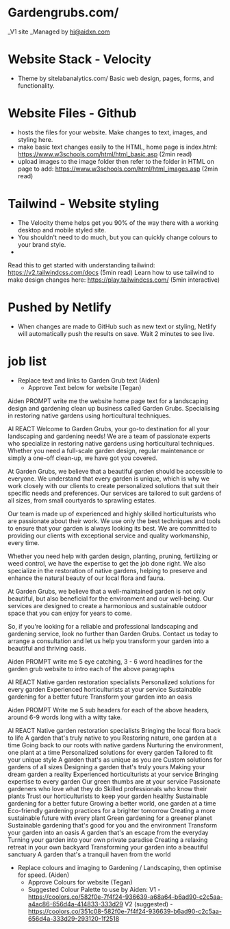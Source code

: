 # Gardengrubs.com/ 
_V1 site 
_Managed by hi@aidxn.com

# Website Stack - Velocity 
- Theme by sitelabanalytics.com/
Basic web design, pages, forms, and functionality.


# Website Files - Github 
- hosts the files for your website. Make changes to text, images, and styling here. 
- make basic text changes easily to the HTML, home page is index.html: https://www.w3schools.com/html/html_basic.asp (2min read)
- upload images to the image folder then refer to the folder in HTML on page to add: https://www.w3schools.com/html/html_images.asp (2min read)


# Tailwind - Website styling
- The Velocity theme helps get you 90% of the way there with a working desktop and mobile styled site. 
- You shouldn't need to do much, but you can quickly change colours to your brand style.
- 
Read this to get started with understanding tailwind: https://v2.tailwindcss.com/docs (5min read)
Learn how to use tailwind to make design changes here: https://play.tailwindcss.com/ (5min interactive)



# Pushed by Netlify
- When changes are made to GitHub such as new text or styling, Netlify will automatically push the results on save. Wait 2 minutes to see live.



# job list
- Replace text and links to Garden Grub text (Aiden)
    - Approve Text below for website (Tegan)


Aiden PROMPT
write me the website home page text for a landscaping design and gardening clean up business called Garden Grubs. Specialising in restoring native gardens using horticultural techniques.


AI REACT
Welcome to Garden Grubs, your go-to destination for all your landscaping and gardening needs! We are a team of passionate experts who specialize in restoring native gardens using horticultural techniques. Whether you need a full-scale garden design, regular maintenance or simply a one-off clean-up, we have got you covered.

At Garden Grubs, we believe that a beautiful garden should be accessible to everyone. We understand that every garden is unique, which is why we work closely with our clients to create personalized solutions that suit their specific needs and preferences. Our services are tailored to suit gardens of all sizes, from small courtyards to sprawling estates.

Our team is made up of experienced and highly skilled horticulturists who are passionate about their work. We use only the best techniques and tools to ensure that your garden is always looking its best. We are committed to providing our clients with exceptional service and quality workmanship, every time.

Whether you need help with garden design, planting, pruning, fertilizing or weed control, we have the expertise to get the job done right. We also specialize in the restoration of native gardens, helping to preserve and enhance the natural beauty of our local flora and fauna.

At Garden Grubs, we believe that a well-maintained garden is not only beautiful, but also beneficial for the environment and our well-being. Our services are designed to create a harmonious and sustainable outdoor space that you can enjoy for years to come.

So, if you're looking for a reliable and professional landscaping and gardening service, look no further than Garden Grubs. Contact us today to arrange a consultation and let us help you transform your garden into a beautiful and thriving oasis.




Aiden PROMPT
write me 5 eye catching, 3 - 6 word headlines for the garden grub website to intro each of the above paragraphs


AI REACT
Native garden restoration specialists
Personalized solutions for every garden
Experienced horticulturists at your service
Sustainable gardening for a better future
Transform your garden into an oasis


Aiden PROMPT
Write me 5 sub headers for each of the above headers, around 6-9 words long with a witty take.


AI REACT
Native garden restoration specialists
Bringing the local flora back to life
A garden that's truly native to you
Restoring nature, one garden at a time
Going back to our roots with native gardens
Nurturing the environment, one plant at a time
Personalized solutions for every garden
Tailored to fit your unique style
A garden that's as unique as you are
Custom solutions for gardens of all sizes
Designing a garden that's truly yours
Making your dream garden a reality
Experienced horticulturists at your service
Bringing expertise to every garden
Our green thumbs are at your service
Passionate gardeners who love what they do
Skilled professionals who know their plants
Trust our horticulturists to keep your garden healthy
Sustainable gardening for a better future
Growing a better world, one garden at a time
Eco-friendly gardening practices for a brighter tomorrow
Creating a more sustainable future with every plant
Green gardening for a greener planet
Sustainable gardening that's good for you and the environment
Transform your garden into an oasis
A garden that's an escape from the everyday
Turning your garden into your own private paradise
Creating a relaxing retreat in your own backyard
Transforming your garden into a beautiful sanctuary
A garden that's a tranquil haven from the world







- Replace colours and imaging to Gardening / Landscaping, then optimise for speed. (Aiden)
    - Approve Colours for website (Tegan)
    - Suggested Colour Palette to use by Aiden: 
    V1 - https://coolors.co/582f0e-7f4f24-936639-a68a64-b6ad90-c2c5aa-a4ac86-656d4a-414833-333d29
    V2 (suggested) - https://coolors.co/351c08-582f0e-7f4f24-936639-b6ad90-c2c5aa-656d4a-333d29-293120-1f2518
   
